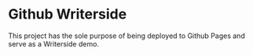 # Github Writerside

This project has the sole purpose of being deployed to Github Pages and serve as a Writerside demo.